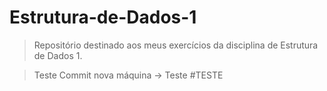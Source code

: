 # Estrutura-de-Dados-1
> Repositório destinado aos meus exercícios da disciplina de Estrutura de Dados 1.

> Teste Commit nova máquina
-> Teste
#TESTE
